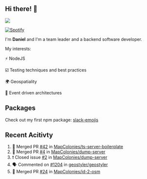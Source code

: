 ## Hi there! 👋

<p>
  <img src="https://github-readme-stats.vercel.app/api?username=syncush&theme=tokyonight">
</p>

[![Spotify](https://novatorem-rust.vercel.app/api/spotify)](https://open.spotify.com/user/syncush)

I'm **Daniel** and I'm a team leader and a backend software developer.

My interests:

⚡ NodeJS

☑️ Testing techniques and best practices

🌍 Geospatiality

🧠 Event driven architectures

## Packages
Check out my first npm package: [slack-emojis](https://www.npmjs.com/package/slack-emojis)

## Recent Acitivty
<!--START_SECTION:activity-->
1. 🎉 Merged PR [#42](https://github.com/MapColonies/ts-server-boilerplate/pull/42) in [MapColonies/ts-server-boilerplate](https://github.com/MapColonies/ts-server-boilerplate)
2. 🎉 Merged PR [#4](https://github.com/MapColonies/dump-server/pull/4) in [MapColonies/dump-server](https://github.com/MapColonies/dump-server)
3. ❗️ Closed issue [#2](https://github.com/MapColonies/dump-server/issues/2) in [MapColonies/dump-server](https://github.com/MapColonies/dump-server)
4. 🗣 Commented on [#1204](https://github.com/geostyler/geostyler/issues/1204) in [geostyler/geostyler](https://github.com/geostyler/geostyler)
5. 🎉 Merged PR [#24](https://github.com/MapColonies/id-2-osm/pull/24) in [MapColonies/id-2-osm](https://github.com/MapColonies/id-2-osm)
<!--END_SECTION:activity-->
